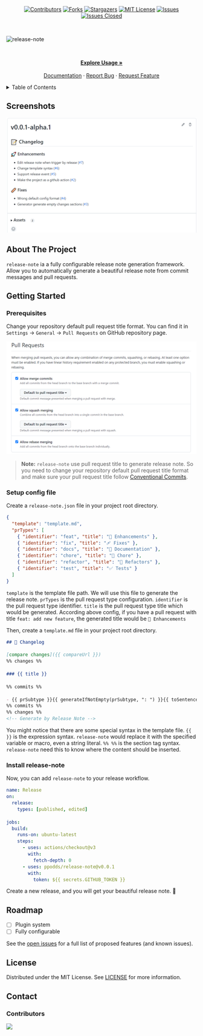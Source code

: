<!-- PROJECT SHIELDS -->

[<div align="center"> ![Contributors][contributors-shield]][contributors-url]
[![Forks][forks-shield]][forks-url]
[![Stargazers][stars-shield]][stars-url]
[![MIT License][license-shield]][license-url]
[![Issues][issues-shield]][issues-url]
[![Issues Closed][issues-closed-shield]</div>][issues-closed-url]

<br />

<!-- PROJECT LOGO -->

![release-note](https://socialify.git.ci/ppodds/release-note/image?description=1&font=KoHo&name=1&owner=1&pattern=Circuit%20Board&theme=Light)

<br />
<div align="center">
<p align="center">
    <a href="#getting-started"><strong>Explore Usage »</strong></a>
    <br />
    <br />
    <a href="docs/index.md">Documentation</a>
    ·
    <a href="https://github.com/ppodds/release-note/issues">Report Bug</a>
    ·
    <a href="https://github.com/ppodds/release-note/issues">Request Feature</a>
  </p>
</div>

<!-- TABLE OF CONTENTS -->

<details>
  <summary>Table of Contents</summary>
  <ol>
    <li><a href="#about-the-project">About The Project</a></li>
    <li><a href="#getting-started">Getting Started</a></li>
    <li><a href="#roadmap">Roadmap</a></li>
    <li><a href="#license">License</a></li>
    <li><a href="#contact">Contact</a></li>
  </ol>
</details>

<!-- ABOUT THE PROJECT -->

## Screenshots

![screenshot](docs/screenshot.png)

## About The Project

`release-note` ia a fully configurable release note generation framework. Allow you to automatically generate a beautiful release note from commit messages and pull requests.

<!-- GETTING STARTED -->

## Getting Started

### Prerequisites

Change your repository default pull request title format. You can find it in `Settings` -> `General` -> `Pull Requests` on GitHub repository page.

![repository setting](docs/pr_default_message.png)

> **Note:** `release-note` use pull request title to generate release note. So you need to change your repository default pull request title format and make sure your pull request title follow [Conventional Commits](https://www.conventionalcommits.org/en/v1.0.0/).

### Setup config file

Create a `release-note.json` file in your project root directory.

```json
{
  "template": "template.md",
  "prTypes": [
    { "identifier": "feat", "title": "🚀 Enhancements" },
    { "identifier": "fix", "title": "🩹 Fixes" },
    { "identifier": "docs", "title": "📖 Documentation" },
    { "identifier": "chore", "title": "🏡 Chore" },
    { "identifier": "refactor", "title": "💅 Refactors" },
    { "identifier": "test", "title": "✅ Tests" }
  ]
}
```

`template` is the template file path. We will use this file to generate the release note. `prTypes` is the pull request type configuration. `identifier` is the pull request type identifier. `title` is the pull request type title which would be generated. According above config, if you have a pull request with title `feat: add new feature`, the generated title would be `🚀 Enhancements`

Then, create a `template.md` file in your project root directory.

```markdown
## 📝 Changelog

[compare changes]({{ compareUrl }})
%% changes %%

### {{ title }}

%% commits %%

- {{ prSubtype }}{{ generateIfNotEmpty(prSubtype, ": ") }}{{ toSentence(message) }} (#{{ prNumber }})
%% commits %%
%% changes %%
<!-- Generate by Release Note -->
```

You might notice that there are some special syntax in the template file. `{{ }}` is the expression syntax. `release-note` would replace it with the specified variable or macro, even a string literal. `%% %%` is the section tag syntax. `release-note` need this to know where the content should be inserted.

### Install release-note

Now, you can add `release-note` to your release workflow.

```yaml
name: Release
on:
  release:
    types: [published, edited]

jobs:
  build:
    runs-on: ubuntu-latest
    steps:
      - uses: actions/checkout@v3
        with:
          fetch-depth: 0
      - uses: ppodds/release-note@v0.0.1
        with:
          token: ${{ secrets.GITHUB_TOKEN }}
```

Create a new release, and you will get your beautiful release note. 🚀

<!-- ROADMAP -->

## Roadmap

- [ ] Plugin system
- [ ] Fully configurable

See the [open issues](https://github.com/ppodds/release-note/issues)
for a full list of proposed features (and known issues).

<!-- LICENSE -->

## License

Distributed under the MIT License. See
[LICENSE](https://github.com/ppodds/release-note/blob/master/LICENSE)
for more information.

<!-- CONTACT -->

## Contact

### Contributors

<a href="https://github.com/ppodds/release-note/graphs/contributors">
  <img src="https://contrib.rocks/image?repo=ppodds/release-note" />
</a>

[contributors-shield]: https://img.shields.io/github/contributors/ppodds/release-note.svg?style=for-the-badge
[contributors-url]: https://github.com/ppodds/release-note/graphs/contributors
[forks-shield]: https://img.shields.io/github/forks/ppodds/release-note.svg?style=for-the-badge
[forks-url]: https://github.com/ppodds/release-note/network/members
[stars-shield]: https://img.shields.io/github/stars/ppodds/release-note.svg?style=for-the-badge
[stars-url]: https://github.com/ppodds/release-note/stargazers
[issues-shield]: https://img.shields.io/github/issues/ppodds/release-note.svg?style=for-the-badge
[issues-url]: https://github.com/ppodds/release-note/issues
[issues-closed-shield]: https://img.shields.io/github/issues-closed/ppodds/release-note.svg?style=for-the-badge
[issues-closed-url]: https://github.com/ppodds/release-note/issues?q=is%3Aissue+is%3Aclosed
[license-shield]: https://img.shields.io/github/license/ppodds/release-note.svg?style=for-the-badge
[license-url]: https://github.com/ppodds/release-note/blob/master/LICENSE
